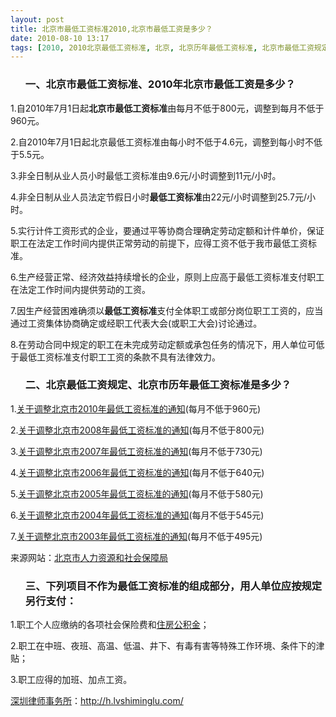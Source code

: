 ```yaml
---
layout: post
title: 北京市最低工资标准2010,北京市最低工资是多少？
date: 2010-08-10 13:17
tags: [2010, 2010北京最低工资标准, 北京, 北京历年最低工资标准, 北京市最低工资规定, 北京市最低工资调整, 北京市职工最低工资, 北京律师在线咨询, 北京最低工资是多少, 北京最低工资规定2010, 工资]
---
```

<ol>
<h3>一、北京市最低工资标准、2010年北京市最低工资是多少？</h3>
</ol>
1.自2010年7月1日起<strong>北京市最低工资标准</strong>由每月不低于800元，调整到每月不低于960元。

2.自2010年7月1日起北京最低工资标准由每小时不低于4.6元，调整到每小时不低于5.5元。

3.非全日制从业人员小时最低工资标准由9.6元/小时调整到11元/小时。

4.非全日制从业人员法定节假日小时<strong>最低工资标准</strong>由22元/小时调整到25.7元/小时。

5.实行计件工资形式的企业，要通过平等协商合理确定劳动定额和计件单价，保证职工在法定工作时间内提供正常劳动的前提下，应得工资不低于我市最低工资标准。

6.生产经营正常、经济效益持续增长的企业，原则上应高于最低工资标准支付职工在法定工作时间内提供劳动的工资。

7.因生产经营困难确须以<strong>最低工资标准</strong>支付全体职工或部分岗位职工工资的，应当通过工资集体协商确定或经职工代表大会(或职工大会)讨论通过。

8.在劳动合同中规定的职工在未完成劳动定额或承包任务的情况下，用人单位可低于最低工资标准支付职工工资的条款不具有法律效力。
<ol>
<h3>二、北京最低工资规定、北京市历年最低工资标准是多少？</h3>
</ol>
1.<a href="http://www.bjld.gov.cn/LDJAPP/search/fgdetail.jsp?no=11770" target="_blank">关于调整北京市2010年最低工资标准的通知</a>(每月不低于960元)

2.<a href="http://www.bjld.gov.cn/LDJAPP/search/fgdetail.jsp?no=10892" target="_blank">关于调整北京市2008年最低工资标准的通知</a>(每月不低于800元)

3.<a href="http://www.bjys.gov.cn/export/sites/ys/fs3/b/d/g/1187227506894.html" target="_blank">关于调整北京市2007年最低工资标准的通知</a>(每月不低于730元)

4.<a href="http://www.bjld.gov.cn/LDJAPP/search/fgdetail.jsp?no=10482" target="_blank">关于调整北京市2006年最低工资标准的通知</a>(每月不低于640元)

5.<a href="http://www.51labour.com/lawcenter/lawshow-40597.html" target="_blank">关于调整北京市2005年最低工资标准的通知</a>(每月不低于580元)

6.<a href="http://www.bjld.gov.cn/LDJAPP/search/fgdetail.jsp?no=1790" target="_blank">关于调整北京市2004年最低工资标准的通知</a>(每月不低于545元)

7.<a href="http://www.bjld.gov.cn/LDJAPP/search/fgdetail.jsp?no=1687" target="_blank">关于调整北京市2003年最低工资标准的通知</a>(每月不低于495元)

来源网站：<a href="http://www.bjld.gov.cn/" target="_blank">北京市人力资源和社会保障局</a>
<ol>
<h3>三、下列项目不作为最低工资标准的组成部分，用人单位应按规定另行支付：</h3>
</ol>
1.职工个人应缴纳的各项社会保险费和<a href="http://h.lvshiminglu.com/law/228.html" target="_blank">住房公积金</a>；

2.职工在中班、夜班、高温、低温、井下、有毒有害等特殊工作环境、条件下的津贴；

3.职工应得的加班、加点工资。

<a href="http://h.lvshiminglu.com/">深圳律师事务所</a>：<a href="http://h.lvshiminglu.com/">http://h.lvshiminglu.com/</a>

